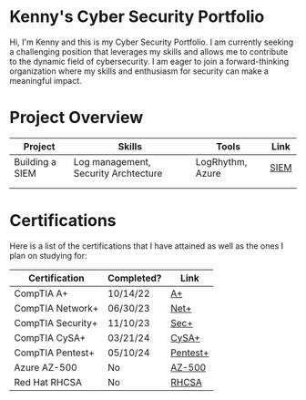 # Kenny's Cyber Security Portfolio

Hi, I'm Kenny and this is my Cyber Security Portfolio. I am currently seeking a challenging position that leverages my skills and allows me to contribute to the dynamic field of cybersecurity. I am eager to join a forward-thinking organization where my skills and enthusiasm for security can make a meaningful impact.

# Project Overview 
|     Project     |                 Skills                |     Tools       |      Link       |
| --------------- | ------------------------------------- | --------------- | --------------- |
| Building a SIEM | Log management, Security Archtecture  | LogRhythm, Azure|  <a href="[https://google.com]https://github.com/iMentorYT/SIEM/tree/main">SIEM</a>   |
|                 |                                       |                 |                 |
|                 |                                       |                 |                 |


# Certifications 
Here is a list of the certifications that I have attained as well as the ones I plan on studying for:

|     Certification     |               Completed?               |     Link       |
| --------------------  | -------------------------------------- | ---------------| 
| CompTIA A+            |                10/14/22                |     [A+](https://www.credly.com/badges/06eb94e4-f41a-4a39-b2c2-8443c674e8ee/linked_in_profile)         | 
| CompTIA Network+      |                06/30/23                |     [Net+](https://www.credly.com/badges/c331530d-7d55-4281-a3c7-06b69956e6c0/linked_in_profile)       | 
| CompTIA Security+     |                11/10/23                |     [Sec+](https://www.credly.com/badges/a4cc2232-d6f8-4b14-9ccb-4d113521e6ff/linked_in_profile)       | 
| CompTIA CySA+         |                03/21/24                |     [CySA+](https://www.credly.com/badges/55f1df51-98e8-4bbc-b6e4-1ef4dfead180/linked_in_profile)      | 
| CompTIA Pentest+      |                05/10/24                |     [Pentest+](https://www.credly.com/badges/694b4fd8-3a86-4b76-bf16-3c5e0ab4afa7/linked_in_profile)   |
| Azure AZ-500          |                  No                    |     [AZ-500](https://learn.microsoft.com/en-us/credentials/certifications/azure-security-engineer/?practice-assessment-type=certification)   |
| Red Hat RHCSA         |                  No                    |     [RHCSA](https://www.redhat.com/en/services/certification/rhcsa)   |
